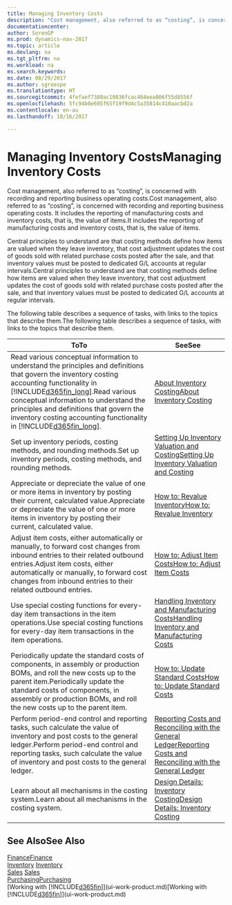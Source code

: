 ```yaml
---
title: Managing Inventory Costs
description: "Cost management, also referred to as “costing”, is concerned with recording and reporting business operating costs. It includes the reporting of manufacturing costs and inventory costs, that is, the value of items."
documentationcenter: 
author: SorenGP
ms.prod: dynamics-nav-2017
ms.topic: article
ms.devlang: na
ms.tgt_pltfrm: na
ms.workload: na
ms.search.keywords: 
ms.date: 08/29/2017
ms.author: sgroespe
ms.translationtype: HT
ms.sourcegitcommit: 4fefaef7380ac10836fcac404eea006f55d8556f
ms.openlocfilehash: 5fc94b0e695f65f19f9d4c5a35814c410aacbd2a
ms.contentlocale: en-au
ms.lasthandoff: 10/16/2017

---
```

# <a name="managing-inventory-costs"></a><span data-ttu-id="d5387-104">Managing Inventory Costs</span><span class="sxs-lookup"><span data-stu-id="d5387-104">Managing Inventory Costs</span></span>
<span data-ttu-id="d5387-105">Cost management, also referred to as “costing”, is concerned with recording and reporting business operating costs.</span><span class="sxs-lookup"><span data-stu-id="d5387-105">Cost management, also referred to as “costing”, is concerned with recording and reporting business operating costs.</span></span> <span data-ttu-id="d5387-106">It includes the reporting of manufacturing costs and inventory costs, that is, the value of items.</span><span class="sxs-lookup"><span data-stu-id="d5387-106">It includes the reporting of manufacturing costs and inventory costs, that is, the value of items.</span></span>   

<span data-ttu-id="d5387-107">Central principles to understand are that costing methods define how items are valued when they leave inventory, that cost adjustment updates the cost of goods sold with related purchase costs posted after the sale, and that inventory values must be posted to dedicated G/L accounts at regular intervals.</span><span class="sxs-lookup"><span data-stu-id="d5387-107">Central principles to understand are that costing methods define how items are valued when they leave inventory, that cost adjustment updates the cost of goods sold with related purchase costs posted after the sale, and that inventory values must be posted to dedicated G/L accounts at regular intervals.</span></span>

<span data-ttu-id="d5387-108">The following table describes a sequence of tasks, with links to the topics that describe them.</span><span class="sxs-lookup"><span data-stu-id="d5387-108">The following table describes a sequence of tasks, with links to the topics that describe them.</span></span>

|<span data-ttu-id="d5387-109">**To**</span><span class="sxs-lookup"><span data-stu-id="d5387-109">**To**</span></span>|<span data-ttu-id="d5387-110">**See**</span><span class="sxs-lookup"><span data-stu-id="d5387-110">**See**</span></span>|  
|------------|-------------|  
|<span data-ttu-id="d5387-111">Read various conceptual information to understand the principles and definitions that govern the inventory costing accounting functionality in [!INCLUDE[d365fin_long](includes/d365fin_long_md.md)].</span><span class="sxs-lookup"><span data-stu-id="d5387-111">Read various conceptual information to understand the principles and definitions that govern the inventory costing accounting functionality in [!INCLUDE[d365fin_long](includes/d365fin_long_md.md)].</span></span>|[<span data-ttu-id="d5387-112">About Inventory Costing</span><span class="sxs-lookup"><span data-stu-id="d5387-112">About Inventory Costing</span></span>](finance-learn-about-costing.md)|  
|<span data-ttu-id="d5387-113">Set up inventory periods, costing methods, and rounding methods.</span><span class="sxs-lookup"><span data-stu-id="d5387-113">Set up inventory periods, costing methods, and rounding methods.</span></span>|[<span data-ttu-id="d5387-114">Setting Up Inventory Valuation and Costing</span><span class="sxs-lookup"><span data-stu-id="d5387-114">Setting Up Inventory Valuation and Costing</span></span>](finance-set-up-inventory-valuation-and-costing.md)|
|<span data-ttu-id="d5387-115">Appreciate or depreciate the value of one or more items in inventory by posting their current, calculated value.</span><span class="sxs-lookup"><span data-stu-id="d5387-115">Appreciate or depreciate the value of one or more items in inventory by posting their current, calculated value.</span></span>|[<span data-ttu-id="d5387-116">How to: Revalue Inventory</span><span class="sxs-lookup"><span data-stu-id="d5387-116">How to: Revalue Inventory</span></span>](inventory-how-revalue-inventory.md)|
|<span data-ttu-id="d5387-117">Adjust item costs, either automatically or manually, to forward cost changes from inbound entries to their related outbound entries.</span><span class="sxs-lookup"><span data-stu-id="d5387-117">Adjust item costs, either automatically or manually, to forward cost changes from inbound entries to their related outbound entries.</span></span>|[<span data-ttu-id="d5387-118">How to: Adjust Item Costs</span><span class="sxs-lookup"><span data-stu-id="d5387-118">How to: Adjust Item Costs</span></span>](inventory-how-adjust-item-costs.md)|
|<span data-ttu-id="d5387-119">Use special costing functions for every-day item transactions in the item operations.</span><span class="sxs-lookup"><span data-stu-id="d5387-119">Use special costing functions for every-day item transactions in the item operations.</span></span>|[<span data-ttu-id="d5387-120">Handling Inventory and Manufacturing Costs</span><span class="sxs-lookup"><span data-stu-id="d5387-120">Handling Inventory and Manufacturing Costs</span></span>](finance-handle-inventory-and-manufacturing-costs.md)|  
|<span data-ttu-id="d5387-121">Periodically update the standard costs of components, in assembly or production BOMs, and roll the new costs up to the parent item.</span><span class="sxs-lookup"><span data-stu-id="d5387-121">Periodically update the standard costs of components, in assembly or production BOMs, and roll the new costs up to the parent item.</span></span>|[<span data-ttu-id="d5387-122">How to: Update Standard Costs</span><span class="sxs-lookup"><span data-stu-id="d5387-122">How to: Update Standard Costs</span></span>](finance-how-to-update-standard-costs.md)|
|<span data-ttu-id="d5387-123">Perform period-end control and reporting tasks, such calculate the value of inventory and post costs to the general ledger.</span><span class="sxs-lookup"><span data-stu-id="d5387-123">Perform period-end control and reporting tasks, such calculate the value of inventory and post costs to the general ledger.</span></span>|[<span data-ttu-id="d5387-124">Reporting Costs and Reconciling with the General Ledger</span><span class="sxs-lookup"><span data-stu-id="d5387-124">Reporting Costs and Reconciling with the General Ledger</span></span>](finance-report-costs-and-reconcile-with-the-general-ledger.md)|  
|<span data-ttu-id="d5387-125">Learn about all mechanisms in the costing system.</span><span class="sxs-lookup"><span data-stu-id="d5387-125">Learn about all mechanisms in the costing system.</span></span>|[<span data-ttu-id="d5387-126">Design Details: Inventory Costing</span><span class="sxs-lookup"><span data-stu-id="d5387-126">Design Details: Inventory Costing</span></span>](design-details-inventory-costing.md)|  

## <a name="see-also"></a><span data-ttu-id="d5387-127">See Also</span><span class="sxs-lookup"><span data-stu-id="d5387-127">See Also</span></span>  
 [<span data-ttu-id="d5387-128">Finance</span><span class="sxs-lookup"><span data-stu-id="d5387-128">Finance</span></span>](finance.md)  
 <span data-ttu-id="d5387-129">[Inventory](inventory-manage-inventory.md) </span><span class="sxs-lookup"><span data-stu-id="d5387-129">[Inventory](inventory-manage-inventory.md) </span></span>  
 <span data-ttu-id="d5387-130">[Sales](sales-manage-sales.md) </span><span class="sxs-lookup"><span data-stu-id="d5387-130">[Sales](sales-manage-sales.md) </span></span>  
 [<span data-ttu-id="d5387-131">Purchasing</span><span class="sxs-lookup"><span data-stu-id="d5387-131">Purchasing</span></span>](purchasing-manage-purchasing.md)  
 <span data-ttu-id="d5387-132">[Working with [!INCLUDE[d365fin](includes/d365fin_md.md)]](ui-work-product.md)</span><span class="sxs-lookup"><span data-stu-id="d5387-132">[Working with [!INCLUDE[d365fin](includes/d365fin_md.md)]](ui-work-product.md)</span></span>

